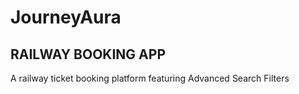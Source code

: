 # JourneyAura
<h2>RAILWAY BOOKING APP </h2>
A railway ticket booking platform featuring Advanced Search Filters
